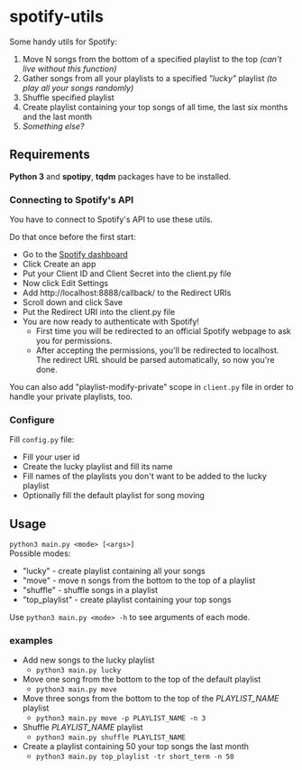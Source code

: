 # spotify-utils

Some handy utils for Spotify:
1. Move N songs from the bottom of a specified playlist to the top *(can't live without this function)*
2. Gather songs from all your playlists to a specified *"lucky"* playlist *(to play all your songs randomly)*
3. Shuffle specified playlist
4. Create playlist containing your top songs of all time, the last six months and the last month
5. *Something else?*

## Requirements
**Python 3** and **spotipy**, **tqdm** packages have to be installed.

### Connecting to Spotify's API
You have to connect to Spotify's API to use these utils.

Do that once before the first start:
 * Go to the [Spotify dashboard](https://developer.spotify.com/dashboard/applications)
 * Click Create an app
 * Put your Client ID and Client Secret into the client.py file
 * Now click Edit Settings
 * Add http://localhost:8888/callback/ to the Redirect URIs
 * Scroll down and click Save
 * Put the Redirect URI into the client.py file
 * You are now ready to authenticate with Spotify!
   - First time you will be redirected to an official Spotify webpage to ask you for permissions.
   - After accepting the permissions, you'll be redirected to localhost. The redirect URL should be parsed automatically, so now you're done.

You can also add "playlist-modify-private" scope in `client.py` file in order to handle your private playlists, too.

### Configure

Fill `config.py` file:
 * Fill your user id
 * Create the lucky playlist and fill its name
 * Fill names of the playlists you don't want to be added to the lucky playlist
 * Optionally fill the default playlist for song moving

## Usage
`python3 main.py <mode> [<args>]` \
Possible modes:
 * "lucky" - create playlist containing all your songs
 * "move" - move n songs from the bottom to the top of a playlist
 * "shuffle" - shuffle songs in a playlist
 * "top_playlist" - create playlist containing your top songs
   
Use `python3 main.py <mode> -h` to see arguments of each mode.

### examples
 * Add new songs to the lucky playlist
    - `python3 main.py lucky`
 * Move one song from the bottom to the top of the default playlist
    - `python3 main.py move`
 * Move three songs from the bottom to the top of the *PLAYLIST_NAME* playlist 
    - `python3 main.py move -p PLAYLIST_NAME -n 3`
 * Shuffle *PLAYLIST_NAME* playlist
    - `python3 main.py shuffle PLAYLIST_NAME`
 * Create a playlist containing 50 your top songs the last month
    - `python3 main.py top_playlist -tr short_term -n 50`
